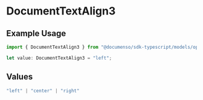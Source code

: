 # DocumentTextAlign3

## Example Usage

```typescript
import { DocumentTextAlign3 } from "@documenso/sdk-typescript/models/operations";

let value: DocumentTextAlign3 = "left";
```

## Values

```typescript
"left" | "center" | "right"
```